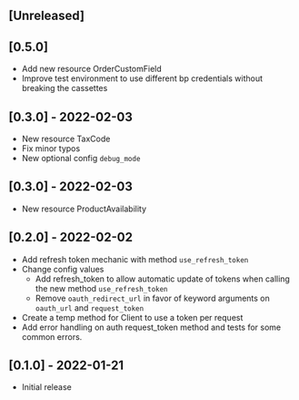 ## [Unreleased]

## [0.5.0]
- Add new resource OrderCustomField
- Improve test environment to use different bp credentials without breaking the cassettes

## [0.3.0] - 2022-02-03
- New resource TaxCode
- Fix minor typos
- New optional config `debug_mode`
## [0.3.0] - 2022-02-03
- New resource ProductAvailability
## [0.2.0] - 2022-02-02
- Add refresh token mechanic with method `use_refresh_token`
- Change config values
  - Add refresh_token to allow automatic update of tokens when calling the new method `use_refresh_token`
  - Remove `oauth_redirect_url` in favor of keyword arguments on `oauth_url` and `request_token`
- Create a temp method for Client to use a token per request
- Add error handling on auth request_token method and tests for some common errors.

## [0.1.0] - 2022-01-21

- Initial release
